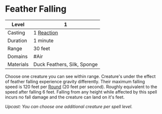 # Feather Falling

| Level     | 1                                                      |
| --------- | ------------------------------------------------------ |
| Casting   | 1 [Reaction](../../../../Game%20Structure/Reaction.md) |
| Duration  | 1 minute                                               |
| Range     | 30 feet                                                |
| Domains   | #Air                                                   |
| Materials | Duck Feathers, Silk, Sponge                            |

Choose one creature you can see within range. Creature's under the effect of feather falling experience gravity differently. Their maximum falling speed is 120 feet per [Round](../../../../Game%20Structure/Round.md) (20 feet per second). Roughly equivalent to the speed after falling 6 feet. Falling from any height while affected by this spell incurs no fall damage and the creature can land on it's feet.

*Upcast: You can choose one additional creature per spell level.*